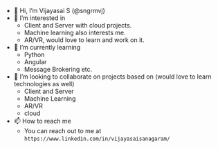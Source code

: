 - 👋 Hi, I’m Vijayasai S (@sngrmvj)
- 👀 I’m interested in
  - Client and Server with cloud projects.
  - Machine learning also interests me.
  - AR/VR, would love to learn and work on it.
- 🌱 I’m currently learning
  - Python
  - Angular
  - Message Brokering etc.
- 💞️ I’m looking to collaborate on projects based on (would love to learn technologies as well)
  - Client and Server 
  - Machine Learning
  - AR/VR
  - cloud
- 📫 How to reach me 
  - You can reach out to me at `https://www.linkedin.com/in/vijayasaisanagaram/`

<!---
sngrmvj/sngrmvj is a ✨ special ✨ repository because its `README.md` (this file) appears on your GitHub profile.
You can click the Preview link to take a look at your changes.
--->

